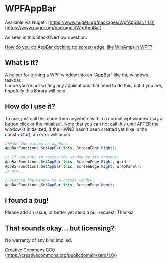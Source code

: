 WPFAppBar 
=========

Available via Nuget : [https://www.nuget.org/packages/WpfAppBar/1.1.0](https://www.nuget.org/packages/WpfAppBar)

As seen in this StackOverflow question:

[How do you do AppBar docking (to screen edge, like WinAmp) in WPF?](http://stackoverflow.com/q/75785/12643)

What is it?
----------
A helper for turning a WPF window into an "AppBar" like the windows taskbar.  
I hope you're not writing any applications that need to do this, but if you 
are, hopefully this library will help.

How do I use it?
----------------
To use, just call this code from anywhere within a normal wpf window (say a button click or the initialize). Note that you can not call this until AFTER the window is initialized, if the HWND hasn't been created yet (like in the constructor), an error will occur.

```C#
//Make the window an appbar:
AppBarFunctions.SetAppBar(this, ScreenEdge.Right);

// If you want to resize the window by its content:
AppBarFunctions.SetAppBar(this, ScreenEdge.Right, grid);
AppBarFunctions.SetAppBar(this, ScreenEdge.Right, wrapPanel);
// etc...

//Restore the window to a normal window:
AppBarFunctions.SetAppBar(this, ScreenEdge.None);
```

I found a bug!
--------------
Please add an issue, or better yet send a pull request. 
Thanks!



That sounds okay... but licensing?
----------------------------------
No warranty of any kind implied.

Creative Commons CC0 (https://creativecommons.org/publicdomain/zero/1.0/)

